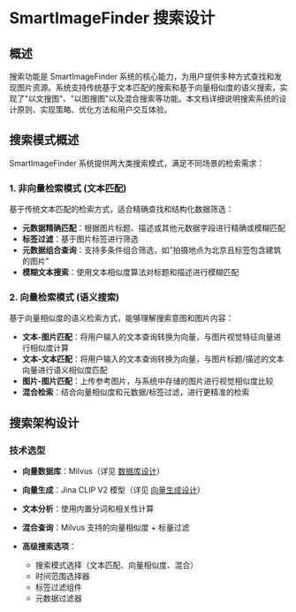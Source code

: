 # SmartImageFinder 搜索设计

## 概述

搜索功能是 SmartImageFinder 系统的核心能力，为用户提供多种方式查找和发现图片资源。系统支持传统基于文本匹配的搜索和基于向量相似度的语义搜索，实现了"以文搜图"、"以图搜图"以及混合搜索等功能。本文档详细说明搜索系统的设计原则、实现策略、优化方法和用户交互体验。

## 搜索模式概述

SmartImageFinder 系统提供两大类搜索模式，满足不同场景的检索需求：

### 1. 非向量检索模式 (文本匹配)

基于传统文本匹配的检索方式，适合精确查找和结构化数据筛选：

- **元数据精确匹配**：根据图片标题、描述或其他元数据字段进行精确或模糊匹配
- **标签过滤**：基于图片标签进行筛选
- **元数据组合查询**：支持多条件组合筛选，如"拍摄地点为北京且标签包含建筑的图片"
- **模糊文本搜索**：使用文本相似度算法对标题和描述进行模糊匹配

### 2. 向量检索模式 (语义搜索)

基于向量相似度的语义检索方式，能够理解搜索意图和图片内容：

- **文本-图片匹配**：将用户输入的文本查询转换为向量，与图片视觉特征向量进行相似度计算
- **文本-文本匹配**：将用户输入的文本查询转换为向量，与图片标题/描述的文本向量进行语义相似度匹配
- **图片-图片匹配**：上传参考图片，与系统中存储的图片进行视觉相似度比较
- **混合检索**：结合向量相似度和元数据/标签过滤，进行更精准的检索

## 搜索架构设计

### 技术选型

- **向量数据库**：Milvus（详见 [数据库设计](./database_design.md)）
- **向量生成**：Jina CLIP V2 模型（详见 [向量生成设计](./vector_generation.md)）
- **文本分析**：使用内置分词和相关性计算
- **混合查询**：Milvus 支持的向量相似度 + 标量过滤

- **高级搜索选项**：
  - 搜索模式选择（文本匹配、向量相似度、混合）
  - 时间范围选择器
  - 标签过滤组件
  - 元数据过滤器

